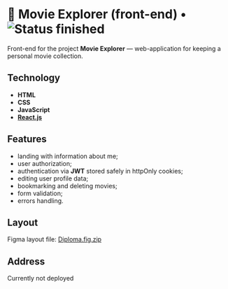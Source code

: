 # :popcorn: Movie Explorer (front-end) • ![Status finished](https://badgen.net/badge/status/finished/green)

Front-end for the project **Movie Explorer** — web-application for keeping a personal movie collection.

## Technology

- **HTML**
- **CSS**
- **JavaScript**
- [**React.js**](https://reactjs.org 'React.js')

## Features

- landing with information about me;
- user authorization;
- authentication via **JWT** stored safely in httpOnly cookies;
- editing user profile data;
- bookmarking and deleting movies;
- form validation;
- errors handling.

## Layout

Figma layout file: [Diploma.fig.zip](https://disk.yandex.ru/d/15n69BDswF2GrA)

## Address

Currently not deployed
